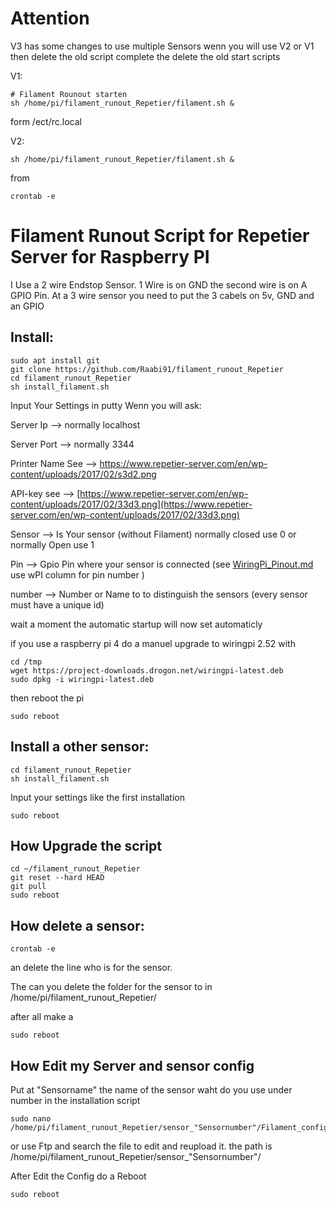 # Attention

V3 has some changes to use multiple Sensors wenn you will use  V2 or V1 then delete the old script complete
the delete the old start scripts

V1:
```
# Filament Rounout starten
sh /home/pi/filament_runout_Repetier/filament.sh &
```

form /ect/rc.local

V2:
```
sh /home/pi/filament_runout_Repetier/filament.sh &
```
from 
```
crontab -e
```

# Filament Runout Script for Repetier Server for Raspberry PI

I Use a 2 wire Endstop Sensor. 1 Wire is on GND the second wire is on A GPIO Pin.
At a 3 wire sensor you need to put the 3 cabels on 5v, GND and an GPIO

## Install:
```
sudo apt install git
git clone https://github.com/Raabi91/filament_runout_Repetier
cd filament_runout_Repetier
sh install_filament.sh
```

Input Your Settings in putty Wenn you will ask:



Server Ip --> normally localhost

Server Port --> normally 3344

Printer Name See --> https://www.repetier-server.com/en/wp-content/uploads/2017/02/s3d2.png

API-key see --> [https://www.repetier-server.com/en/wp-content/uploads/2017/02/33d3.png](https://www.repetier-server.com/en/wp-content/uploads/2017/02/33d3.png)

Sensor --> Is Your sensor (without Filament) normally closed use 0 or normally Open use 1

Pin --> Gpio Pin where your sensor is connected (see [WiringPi_Pinout.md](https://github.com/Raabi91/filament_runout_Repetier/blob/master/WiringPi_Pinout.md) use wPI column for pin number )

number  --> Number or Name to to distinguish the sensors (every sensor must have a unique id)



wait a moment the automatic startup will now set automaticly


if you use a raspberry pi 4 do a manuel upgrade to wiringpi 2.52 with
```
cd /tmp
wget https://project-downloads.drogon.net/wiringpi-latest.deb
sudo dpkg -i wiringpi-latest.deb
```

then reboot the pi
```
sudo reboot
```
## Install a other sensor:
```
cd filament_runout_Repetier
sh install_filament.sh
```
Input your settings like the first installation
```
sudo reboot
```

## How Upgrade the script
```
cd ~/filament_runout_Repetier
git reset --hard HEAD
git pull
sudo reboot
```

## How delete a sensor:
```
crontab -e
```
an delete the line who is for the sensor. 

The can you delete the folder for the sensor to in /home/pi/filament_runout_Repetier/

after all make a
```
sudo reboot
```

## How Edit my Server and sensor config

Put at "Sensorname" the name of the sensor waht do you use under number in the installation script

```
sudo nano /home/pi/filament_runout_Repetier/sensor_"Sensornumber"/Filament_config.sh

```
or use Ftp and search the file to edit and reupload it. the path is /home/pi/filament_runout_Repetier/sensor_"Sensornumber"/

After Edit the Config do a Reboot

```
sudo reboot
```
